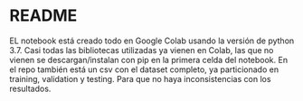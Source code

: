 # README
EL notebook está creado todo en Google Colab usando la versión de python 3.7.
Casi todas las bibliotecas utilizadas ya vienen en Colab, las que no vienen se descargan/instalan con pip en la primera celda del notebook.
En el repo también está un csv con el dataset completo, ya particionado en training, validation y testing. Para que no haya inconsistencias con los resultados.
